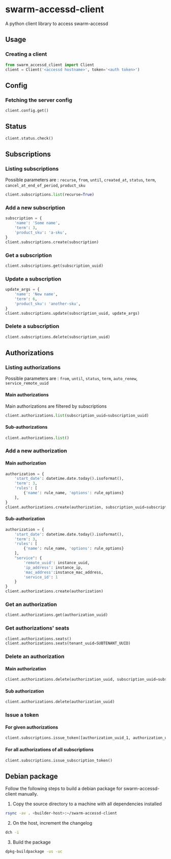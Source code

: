 # swarm-accessd-client

A python client library to access swarm-accessd

## Usage

### Creating a client

```python
from swarm_accessd_client import Client
client = Client('<accessd hostname>', token='<auth token>')
```

## Config

### Fetching the server config

```python
client.config.get()
```

## Status

```python
client.status.check()
```

## Subscriptions

### Listing subscriptions

Possible parameters are : `recurse`, `from`, `until`, `created_at`, `status`, `term`, `cancel_at_end_of_period`, `product_sku`

```python
client.subscriptions.list(recurse=True)
```

### Add a new subscription

```python
subscription = {
    'name': 'Some name',
    'term': 3,
    'product_sku': 'a-sku',
}
client.subscriptions.create(subscription)
```

### Get a subscription

```python
client.subscriptions.get(subscription_uuid)
```

### Update a subscription

```python
update_args = {
    'name': 'New name',
    'term': 6,
    'product_sku': 'another-sku',
}
client.subscriptions.update(subscription_uuid, update_args)
```

### Delete a subscription

```python
client.subscriptions.delete(subscription_uuid)
```

## Authorizations

### Listing authorizations

Possible parameters are : `from`, `until`, `status`, `term`, `auto_renew`, `service_remote_uuid`

#### Main authorizations

Main authorizations are filtered by subscriptions

```python
client.authorizations.list(subscription_uuid=subscription_uuid)
```

#### Sub-authorizations

```python
client.authorizations.list()
```

### Add a new authorization

#### Main authorization

```python
authorization = {
    'start_date': datetime.date.today().isoformat(),
    'term': 3,
    'rules': [
        {'name': rule_name, 'options': rule_options}
    ],
}
client.authorizations.create(authorization, subscription_uuid=subscription_uuid)
```

#### Sub-authorization

```python
authorization = {
    'start_date': datetime.date.today().isoformat(),
    'term': 3,
    'rules': [
        {'name': rule_name, 'options': rule_options}
    ],
    "service": {
        'remote_uuid': instance_uuid,
        'ip_address': instance_ip,
        'mac_address':instance_mac_address,
        'service_id': 1
    }
}
client.authorizations.create(authorization)
```

### Get an authorization

```python
client.authorizations.get(authorization_uuid)
```

### Get authorizations' seats

```python
client.authorizations.seats()
client.authorizations.seats(tenant_uuid=SUBTENANT_UUID)
```

### Delete an authorization

#### Main authorization

```python
client.authorizations.delete(authorization_uuid, subscription_uuid=subscription_uuid)
```

#### Sub authorization

```python
client.authorizations.delete(authorization_uuid)
```

### Issue a token

#### For given authorizations

```python
client.subscriptions.issue_token([authorization_uuid_1, authorization_uuid_2])
```

#### For all authorizations of all subscriptions

```python
client.subscriptions.issue_subscription_token()
```

## Debian package

Follow the following steps to build a debian package for swarm-accessd-client manually.

1. Copy the source directory to a machine with all dependencies installed

```sh
rsync -av . <builder-host>:~/swarm-accessd-client
```

2. On the host, increment the changelog

```sh
dch -i
```

3. Build the package

```sh
dpkg-buildpackage -us -uc
```
